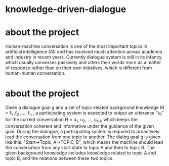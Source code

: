 knowledge-driven-dialogue
=============================

# about the project
Human-machine conversation is one of the most important topics in artificial intelligence (AI) and has received much attention across academia and industry in recent years. Currently dialogue system is still in its infancy, which usually converses passively and utters their words more as a matter of response rather than on their own initiatives, which is different from human-human conversation. 
# about the project
Given a dialogue goal g and a set of topic-related background knowledge M = f<sub>1</sub> ,f<sub>2</sub> ,..., f<sub>n</sub> , a participating system is expected to output an utterance "u<sub>t</sub>" for the current conversation H = u<sub>1</sub>, u<sub>2</sub>, ..., u<sub>t-1</sub>, which keeps the conversation coherent and informative under the guidance of the given goal. During the dialogue, a participating system is required to proactively lead the conversation from one topic to another. The dialog goal g is given like this: "Start->Topic_A->TOPIC_B", which means the machine should lead the conversation from any start state to topic A and then to topic B. The given background knowledge includes knowledge related to topic A and topic B, and the relations between these two topics.<br>

